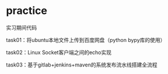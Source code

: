 # practice
实习期间代码

task01：将ubuntu本地文件上传到百度网盘（python bypy库的使用）


task02：Linux Socket客户端之间的echo实现

task03：基于gitlab+jenkins+maven的系统发布流水线搭建全流程
